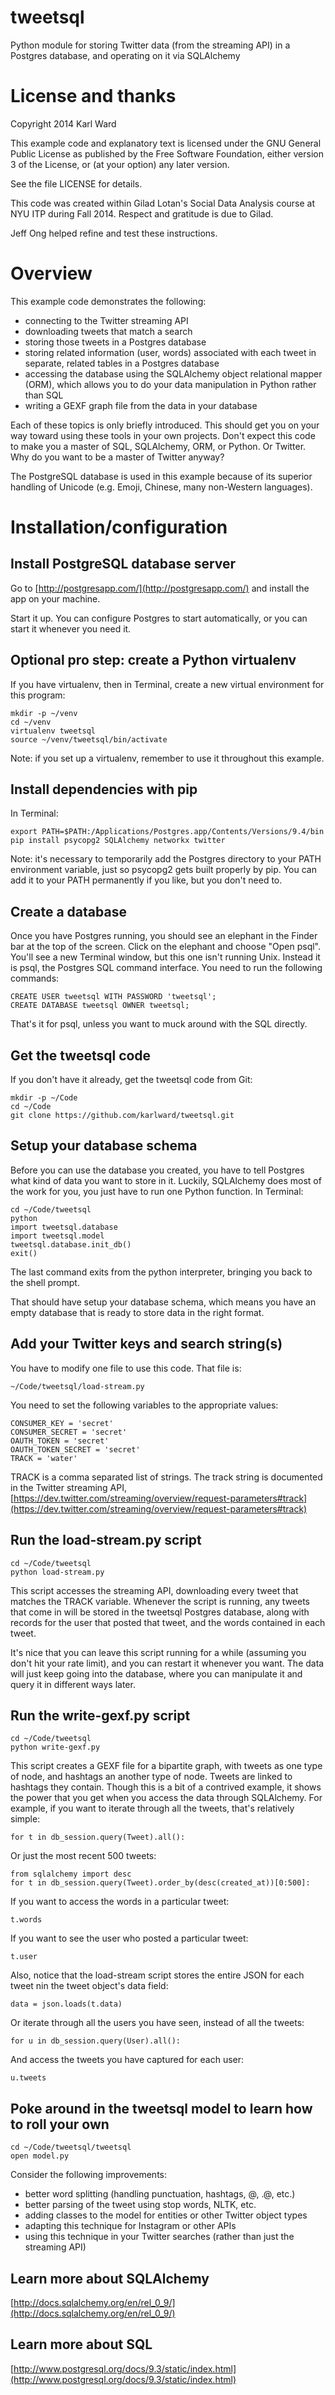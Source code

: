 tweetsql
========

Python module for storing Twitter data (from the streaming API) in a Postgres database, and operating on it via SQLAlchemy

License and thanks
==================
Copyright 2014 Karl Ward

This example code and explanatory text is licensed under the GNU General Public License as published by the Free Software Foundation, either version 3 of the License, or (at your option) any later version.

See the file LICENSE for details.

This code was created within Gilad Lotan's Social Data Analysis course at NYU ITP during Fall 2014.  Respect and gratitude is due to Gilad.  

Jeff Ong helped refine and test these instructions. 

Overview
========

This example code demonstrates the following: 
- connecting to the Twitter streaming API
- downloading tweets that match a search
- storing those tweets in a Postgres database
- storing related information (user, words) associated with each tweet in separate, related tables in a Postgres database
- accessing the database using the SQLAlchemy object relational mapper (ORM), which allows you to do your data manipulation in Python rather than SQL
- writing a GEXF graph file from the data in your database

Each of these topics is only briefly introduced.  This should get you on your way toward using these tools in your own projects.  Don't expect this code to make you a master of SQL, SQLAlchemy, ORM, or Python.  Or Twitter.  Why do you want to be a master of Twitter anyway?

The PostgreSQL database is used in this example because of its superior handling of Unicode (e.g. Emoji, Chinese, many non-Western languages).

Installation/configuration
==========================

Install PostgreSQL database server
----------------------------------

Go to [http://postgresapp.com/](http://postgresapp.com/) and install the app on your machine.

Start it up.  You can configure Postgres to start automatically, or you can start it whenever you need it.

Optional pro step: create a Python virtualenv
---------------------------------------------

If you have virtualenv, then in Terminal, create a new virtual environment for this program: 

    mkdir -p ~/venv
    cd ~/venv
    virtualenv tweetsql
    source ~/venv/tweetsql/bin/activate

Note: if you set up a virtualenv, remember to use it throughout this example. 

Install dependencies with pip
-----------------------------

In Terminal: 

    export PATH=$PATH:/Applications/Postgres.app/Contents/Versions/9.4/bin
    pip install psycopg2 SQLAlchemy networkx twitter

Note: it's necessary to temporarily add the Postgres directory to your PATH environment variable, just so psycopg2 gets built properly by pip.  You can add it to your PATH permanently if you like, but you don't need to. 

Create a database
-----------------

Once you have Postgres running, you should see an elephant in the Finder bar at the top of the screen.  Click on the elephant and choose "Open psql".   You'll see a new Terminal window, but this one isn't running Unix.  Instead it is psql, the Postgres SQL command interface.  You need to run the following commands: 

    CREATE USER tweetsql WITH PASSWORD 'tweetsql';
    CREATE DATABASE tweetsql OWNER tweetsql;

That's it for psql, unless you want to muck around with the SQL directly.  

Get the tweetsql code
---------------------

If you don't have it already, get the tweetsql code from Git: 

    mkdir -p ~/Code
    cd ~/Code
    git clone https://github.com/karlward/tweetsql.git

Setup your database schema
--------------------------

Before you can use the database you created, you have to tell Postgres what kind of data you want to store in it.  Luckily, SQLAlchemy does most of the work for you, you just have to run one Python function.  In Terminal: 

    cd ~/Code/tweetsql
    python
    import tweetsql.database
    import tweetsql.model
    tweetsql.database.init_db()
    exit()

The last command exits from the python interpreter, bringing you back to the shell prompt.

That should have setup your database schema, which means you have an empty database that is ready to store data in the right format.  

Add your Twitter keys and search string(s)
------------------------------------------

You have to modify one file to use this code.  That file is: 

    ~/Code/tweetsql/load-stream.py

You need to set the following variables to the appropriate values:

    CONSUMER_KEY = 'secret'
    CONSUMER_SECRET = 'secret'
    OAUTH_TOKEN = 'secret'
    OAUTH_TOKEN_SECRET = 'secret'
    TRACK = 'water'

TRACK is a comma separated list of strings.  The track string is documented in the Twitter streaming API, [https://dev.twitter.com/streaming/overview/request-parameters#track](https://dev.twitter.com/streaming/overview/request-parameters#track)

Run the load-stream.py script
-----------------------------

    cd ~/Code/tweetsql
    python load-stream.py

This script accesses the streaming API, downloading every tweet that matches the TRACK variable.  Whenever the script is running, any tweets that come in will be stored in the tweetsql Postgres database, along with records for the user that posted that tweet, and the words contained in each tweet.   

It's nice that you can leave this script running for a while (assuming you don't hit your rate limit), and you can restart it whenever you want.  The data will just keep going into the database, where you can manipulate it and query it in different ways later.  

Run the write-gexf.py script
----------------------------

    cd ~/Code/tweetsql
    python write-gexf.py

This script creates a GEXF file for a bipartite graph, with tweets as one type of node, and hashtags an another type of node.  Tweets are linked to hashtags they contain.  Though this is a bit of a contrived example, it shows the power that you get when you access the data through SQLAlchemy.  For example, if you want to iterate through all the tweets, that's relatively simple: 

    for t in db_session.query(Tweet).all():

Or just the most recent 500 tweets: 

    from sqlalchemy import desc
    for t in db_session.query(Tweet).order_by(desc(created_at))[0:500]:

If you want to access the words in a particular tweet:

    t.words

If you want to see the user who posted a particular tweet:

    t.user


Also, notice that the load-stream script stores the entire JSON for each tweet nin the tweet object's data field: 

    data = json.loads(t.data)

Or iterate through all the users you have seen, instead of all the tweets:

    for u in db_session.query(User).all():

And access the tweets you have captured for each user: 

    u.tweets

Poke around in the tweetsql model to learn how to roll your own
---------------------------------------------------------------

    cd ~/Code/tweetsql/tweetsql
    open model.py

Consider the following improvements: 
- better word splitting (handling punctuation, hashtags, @, .@, etc.)
- better parsing of the tweet using stop words, NLTK, etc.
- adding classes to the model for entities or other Twitter object types
- adapting this technique for Instagram or other APIs
- using this technique in your Twitter searches (rather than just the streaming API)

Learn more about SQLAlchemy
---------------------------

[http://docs.sqlalchemy.org/en/rel_0_9/](http://docs.sqlalchemy.org/en/rel_0_9/)

Learn more about SQL
--------------------

[http://www.postgresql.org/docs/9.3/static/index.html](http://www.postgresql.org/docs/9.3/static/index.html)

